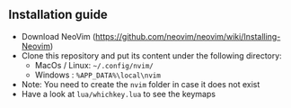## Installation guide

- Download NeoVim (https://github.com/neovim/neovim/wiki/Installing-Neovim)
- Clone this repository and put its content under the following directory: 
    - MacOs / Linux: `~/.config/nvim/`
    - Windows : `%APP_DATA%\local\nvim`
- Note: You need to create the `nvim` folder in case it does not exist
- Have a look at `lua/whichkey.lua` to see the keymaps
